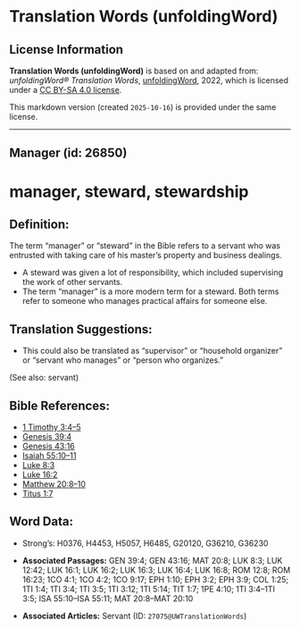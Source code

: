 # Translation Words (unfoldingWord)

## License Information

**Translation Words (unfoldingWord)** is based on and adapted from: _unfoldingWord® Translation Words_, [unfoldingWord](https://unfoldingword.org/utw), 2022, which is licensed under a [CC BY-SA 4.0 license](https://creativecommons.org/licenses/by-sa/4.0/legalcode.en).

This markdown version (created `2025-10-16`) is provided under the same license.



--------------------------------

## Manager (id: 26850)

manager, steward, stewardship
=============================

Definition:
-----------

The term “manager” or “steward” in the Bible refers to a servant who was entrusted with taking care of his master’s property and business dealings.

* A steward was given a lot of responsibility, which included supervising the work of other servants.
* The term “manager” is a more modern term for a steward. Both terms refer to someone who manages practical affairs for someone else.

Translation Suggestions:
------------------------

* This could also be translated as “supervisor” or “household organizer” or “servant who manages” or “person who organizes.”

(See also: servant)

Bible References:
-----------------

* [1 Timothy 3:4–5](https://ref.ly/1Tim3:4-1Tim3:5)
* [Genesis 39:4](https://ref.ly/Gen39:4)
* [Genesis 43:16](https://ref.ly/Gen43:16)
* [Isaiah 55:10–11](https://ref.ly/Isa55:10-Isa55:11)
* [Luke 8:3](https://ref.ly/Luke8:3)
* [Luke 16:2](https://ref.ly/Luke16:2)
* [Matthew 20:8–10](https://ref.ly/Matt20:8-Matt20:10)
* [Titus 1:7](https://ref.ly/Titus1:7)

Word Data:
----------

* Strong’s: H0376, H4453, H5057, H6485, G20120, G36210, G36230

* **Associated Passages:** GEN 39:4; GEN 43:16; MAT 20:8; LUK 8:3; LUK 12:42; LUK 16:1; LUK 16:2; LUK 16:3; LUK 16:4; LUK 16:8; ROM 12:8; ROM 16:23; 1CO 4:1; 1CO 4:2; 1CO 9:17; EPH 1:10; EPH 3:2; EPH 3:9; COL 1:25; 1TI 1:4; 1TI 3:4; 1TI 3:5; 1TI 3:12; 1TI 5:14; TIT 1:7; 1PE 4:10; 1TI 3:4–1TI 3:5; ISA 55:10–ISA 55:11; MAT 20:8–MAT 20:10
* **Associated Articles:** Servant (ID: `27075@UWTranslationWords`)

